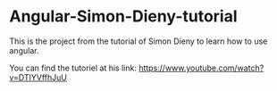 # Angular-Simon-Dieny-tutorial
This is the project from the tutorial of Simon Dieny to learn how to use angular.

You can find the tutoriel at his link: https://www.youtube.com/watch?v=DTIYVffhJuU
